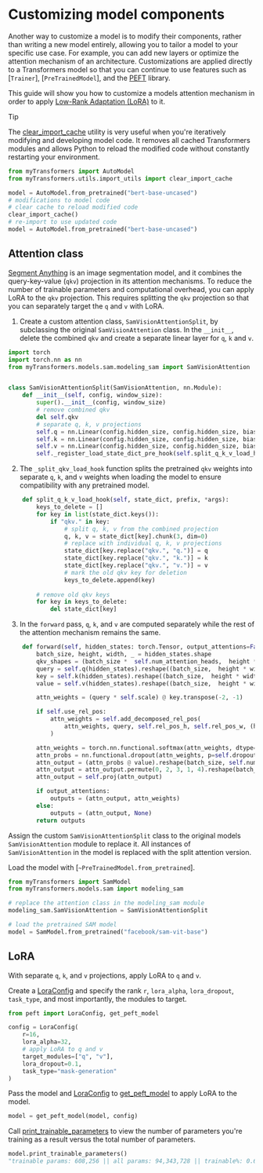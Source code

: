 <!--Copyright 2024 The HuggingFace Team. All rights reserved.

Licensed under the Apache License, Version 2.0 (the "License"); you may not use this file except in compliance with
the License. You may obtain a copy of the License at

http://www.apache.org/licenses/LICENSE-2.0

Unless required by applicable law or agreed to in writing, software distributed under the License is distributed on
an "AS IS" BASIS, WITHOUT WARRANTIES OR CONDITIONS OF ANY KIND, either express or implied. See the License for the

⚠️ Note that this file is in Markdown but contain specific syntax for our doc-builder (similar to MDX) that may not be
rendered properly in your Markdown viewer.

-->

# Customizing model components

Another way to customize a model is to modify their components, rather than writing a new model entirely, allowing you to tailor a model to your specific use case. For example, you can add new layers or optimize the attention mechanism of an architecture. Customizations are applied directly to a Transformers model so that you can continue to use features such as [`Trainer`], [`PreTrainedModel`], and the [PEFT](https://huggingface.co/docs/peft/en/index) library.

This guide will show you how to customize a models attention mechanism in order to apply [Low-Rank Adaptation (LoRA)](https://huggingface.co/docs/peft/conceptual_guides/adapter#low-rank-adaptation-lora) to it.

> [!TIP]
> The [clear_import_cache](https://github.com/huggingface/transformers/blob/9985d06add07a4cc691dc54a7e34f54205c04d40/src/transformers/utils/import_utils.py#L2286) utility is very useful when you're iteratively modifying and developing model code. It removes all cached Transformers modules and allows Python to reload the modified code without constantly restarting your environment.
>
> ```py
> from myTransformers import AutoModel
> from myTransformers.utils.import_utils import clear_import_cache
>
> model = AutoModel.from_pretrained("bert-base-uncased")
> # modifications to model code
> # clear cache to reload modified code
> clear_import_cache()
> # re-import to use updated code
> model = AutoModel.from_pretrained("bert-base-uncased")
> ```

## Attention class

[Segment Anything](./model_doc/sam) is an image segmentation model, and it combines the query-key-value (`qkv`) projection in its attention mechanisms. To reduce the number of trainable parameters and computational overhead, you can apply LoRA to the `qkv` projection. This requires splitting the `qkv` projection so that you can separately target the `q` and `v` with LoRA.

1. Create a custom attention class, `SamVisionAttentionSplit`, by subclassing the original `SamVisionAttention` class. In the `__init__`, delete the combined `qkv` and create a separate linear layer for `q`, `k` and `v`.

```py
import torch
import torch.nn as nn
from myTransformers.models.sam.modeling_sam import SamVisionAttention


class SamVisionAttentionSplit(SamVisionAttention, nn.Module):
    def __init__(self, config, window_size):
        super().__init__(config, window_size)
        # remove combined qkv
        del self.qkv
        # separate q, k, v projections
        self.q = nn.Linear(config.hidden_size, config.hidden_size, bias=config.qkv_bias)
        self.k = nn.Linear(config.hidden_size, config.hidden_size, bias=config.qkv_bias)
        self.v = nn.Linear(config.hidden_size, config.hidden_size, bias=config.qkv_bias)
        self._register_load_state_dict_pre_hook(self.split_q_k_v_load_hook)
```

2. The `_split_qkv_load_hook` function splits the pretrained `qkv` weights into separate `q`, `k`, and `v` weights when loading the model to ensure compatibility with any pretrained model.

```py
    def split_q_k_v_load_hook(self, state_dict, prefix, *args):
        keys_to_delete = []
        for key in list(state_dict.keys()):
            if "qkv." in key:
                # split q, k, v from the combined projection
                q, k, v = state_dict[key].chunk(3, dim=0)
                # replace with individual q, k, v projections
                state_dict[key.replace("qkv.", "q.")] = q
                state_dict[key.replace("qkv.", "k.")] = k
                state_dict[key.replace("qkv.", "v.")] = v
                # mark the old qkv key for deletion
                keys_to_delete.append(key)
        
        # remove old qkv keys
        for key in keys_to_delete:
            del state_dict[key]
```

3. In the `forward` pass, `q`, `k`, and `v` are computed separately while the rest of the attention mechanism remains the same.

```py
    def forward(self, hidden_states: torch.Tensor, output_attentions=False) -> torch.Tensor:
        batch_size, height, width, _ = hidden_states.shape
        qkv_shapes = (batch_size *  self.num_attention_heads,  height * width, -1)
        query = self.q(hidden_states).reshape((batch_size,  height * width,self.num_attention_heads, -1)).permute(0,2,1,3).reshape(qkv_shapes)
        key = self.k(hidden_states).reshape((batch_size,  height * width,self.num_attention_heads, -1)).permute(0,2,1,3).reshape(qkv_shapes)
        value = self.v(hidden_states).reshape((batch_size,  height * width,self.num_attention_heads, -1)).permute(0,2,1,3).reshape(qkv_shapes)

        attn_weights = (query * self.scale) @ key.transpose(-2, -1)

        if self.use_rel_pos:
            attn_weights = self.add_decomposed_rel_pos(
                attn_weights, query, self.rel_pos_h, self.rel_pos_w, (height, width), (height, width)
            )

        attn_weights = torch.nn.functional.softmax(attn_weights, dtype=torch.float32, dim=-1).to(query.dtype)
        attn_probs = nn.functional.dropout(attn_weights, p=self.dropout, training=self.training)
        attn_output = (attn_probs @ value).reshape(batch_size, self.num_attention_heads, height, width, -1)
        attn_output = attn_output.permute(0, 2, 3, 1, 4).reshape(batch_size, height, width, -1)
        attn_output = self.proj(attn_output)

        if output_attentions:
            outputs = (attn_output, attn_weights)
        else:
            outputs = (attn_output, None)
        return outputs
```

Assign the custom `SamVisionAttentionSplit` class to the original models `SamVisionAttention` module to replace it. All instances of `SamVisionAttention` in the model is replaced with the split attention version.

Load the model with [`~PreTrainedModel.from_pretrained`].

```py
from myTransformers import SamModel
from myTransformers.models.sam import modeling_sam

# replace the attention class in the modeling_sam module
modeling_sam.SamVisionAttention = SamVisionAttentionSplit

# load the pretrained SAM model
model = SamModel.from_pretrained("facebook/sam-vit-base")
```

## LoRA

With separate `q`, `k`, and `v` projections, apply LoRA to `q` and `v`.

Create a [LoraConfig](https://huggingface.co/docs/peft/package_reference/config#peft.PeftConfig) and specify the rank `r`, `lora_alpha`, `lora_dropout`, `task_type`, and most importantly, the modules to target.

```py
from peft import LoraConfig, get_peft_model

config = LoraConfig(
    r=16,
    lora_alpha=32,
    # apply LoRA to q and v
    target_modules=["q", "v"],
    lora_dropout=0.1,
    task_type="mask-generation"
)
```

Pass the model and [LoraConfig](https://huggingface.co/docs/peft/package_reference/config#peft.PeftConfig) to [get_peft_model](https://huggingface.co/docs/peft/package_reference/peft_model#peft.get_peft_model) to apply LoRA to the model.

```py
model = get_peft_model(model, config)
```

Call [print_trainable_parameters](https://huggingface.co/docs/peft/package_reference/peft_model#peft.PeftMixedModel.print_trainable_parameters) to view the number of parameters you're training as a result versus the total number of parameters.

```py
model.print_trainable_parameters()
"trainable params: 608,256 || all params: 94,343,728 || trainable%: 0.6447"
```